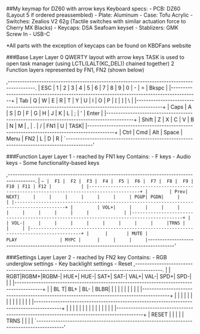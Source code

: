 ##My keymap for DZ60 with arrow keys
Keyboard specs: 
    - PCB: DZ60 (Layout 5 if ordered preassembled)
    - Plate: Aluminum
    - Case: Tofu Acrylic
    - Switches: Zealios V2 62g (Tactile switches with similar actuation force to Cherry MX Blacks)
    - Keycaps: DSA Seafoam keyset
    - Stablizers: GMK Screw In
    - USB-C

*All parts with the exception of keycaps can be found on KBDFans website

###Base Layer
Layer 0
QWERTY layout with arrow keys
TASK is used to open task manager (using LCTL(LALT(KC_DEL)) chained together)
2 Function layers represented by FN1, FN2 (shown below)

 ,-----------------------------------------------------------------------------------------.
 | ESC |  1  |  2  |  3  |  4  |  5  |  6  |  7  |  8  |  9  |  0  |  -  |  =  |   Bkspc   |
 |-----------------------------------------------------------------------------------------+
 | Tab    |  Q  |  W  |  E  |  R  |  T  |  Y  |  U  |  I  |  O  |  P  |  [  |  ]  |    \   |
 |-----------------------------------------------------------------------------------------+
 | Caps    |  A  |  S  |  D  |  F  |  G  |  H  |  J  |  K  |  L  |  ;  |  '  |    Enter    |
 |-----------------------------------------------------------------------------------------+
 | Shift     |  Z  |  X  |  C  |  V  |  B  |  N  |  M  |  ,  |  .  |  /  | FN1 |  U  | TASK|
 |-----------------------------------------------------------------------------------------+
 | Ctrl |  Cmd  |  Alt  |              Space                | Menu | FN2 |  L  |  D  |  R  |
 `-----------------------------------------------------------------------------------------'

 ###Function Layer
 Layer 1 - reached by FN1 key
 Contains: 
    - F keys
    - Audio keys
    - Some functionality-based keys

 ,-----------------------------------------------------------------------------------------.
 | ` ~ |  F1 |  F2 |  F3 |  F4 |  F5 |  F6 |  F7 |  F8 |  F9 | F10 | F11 | F12 |           |
 |-----------------------------------------------------------------------------------------+
 |        | Prev| NEXT|     |     |     |     |     |     |     | PGUP| PGDN|     |        |
 |-----------------------------------------------------------------------------------------+
 |         | VOL+|     |     |     |     |     |     |     |     |     |     |             |
 |-----------------------------------------------------------------------------------------+
 |           | VOL-|     |     |     |     |     |     |     |     |     |TRNS |     |     |
 |-----------------------------------------------------------------------------------------+
 |      |       | MUTE |               PLAY                | MYPC |      |     |     |     |
 `-----------------------------------------------------------------------------------------'

 ###Settings Layer
 Layer 2 - reached by FN2 key
 Contains:
    - RGB underglow settings
    - Key backlight settings
    - Reset
 ,-----------------------------------------------------------------------------------------.
 |     | RGBT|RGBM+|RGBM-| HUE+| HUE-| SAT+| SAT-| VAL+| VAL-| SPD+| SPD-|     |           |
 |-----------------------------------------------------------------------------------------+
 |        | BL T| BL+ | BL- | BLBR|     |     |     |     |     |     |     |     |        |
 |-----------------------------------------------------------------------------------------+
 |         |     |     |     |     |     |     |     |     |     |     |     |             |
 |-----------------------------------------------------------------------------------------+
 |           |     |     |     |     |     |     |     |     |     |     |     |     |     |
 |-----------------------------------------------------------------------------------------+
 | RESET |      |       |                                   |     | TRNS |     |     |     |
 `-----------------------------------------------------------------------------------------'

